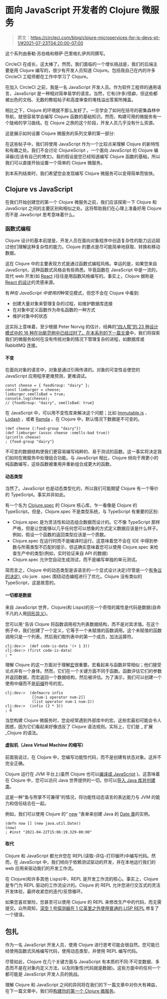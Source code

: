 # 面向 JavaScript 开发者的 Clojure 微服务

> 原文：<https://circleci.com/blog/clojure-microservices-for-js-devs-pt-1/#2021-07-23T04:20:00-07:00>

这个系列由泰勒·苏伯格和穆萨·巴里格扎伊共同撰写。

CircleCI 在成长，这太棒了。然而，我们面临的一个增长挑战是，我们的后端主要是用 Clojure 编写的，很少有开发人员知道 Clojure。包括我自己在内的许多 CircleCI 工程师都在工作中学习了 Clojure。

在加入 CircleCI 之前，我是一名 JavaScript 开发人员。作为软件工程师的通用语言，JavaScript 是一种相对简单易学的语言。当然，它有(许多)怪癖，但这些都被出色的文档、无数的教程帖子和高度审查的堆栈溢出答案所掩盖。

相比之下，Clojure 的环境就不那么友好了。一旦学会了如何在括号的密集森林中导航，就很容易学会编写 Clojure 函数的基础知识。然而，构建可用的微服务有一个陡峭的学习曲线。在 Clojure 之旅的这个阶段，开发人员几乎没有什么资源。

这是展示如何设置 Clojure 微服务的系列文章的第一部分:

在这些帖子中，我们将使用 JavaScript 作为一个比较点来理解 Clojure 的新特性和有趣之处。我们不会讨论 ClojureScript ，一个面向 JavaScript 的 Clojure 编译器(应该有自己的博文)。我的假设是您已经知道编写 Clojure 函数的基础，所以我们可以直接开始设置一个简单的 Clojure 微服务。

到本系列结束时，我们希望您会发现编写 Clojure 微服务可以变得简单而愉快。

## Clojure vs JavaScript

在我们开始创建您的第一个 Clojure 微服务之前，我们应该探索一下 Clojure 和 JavaScript 之间的主要区别和相似之处。这将帮助我们在心理上准备好用 Clojure 而不是 JavaScript 思考意味着什么。

### 函数式编程

Clojure 设计的基本前提是，开发人员在面向对象程序中创造复杂性的能力远远超过他们理解这种复杂性的能力。Clojure 的要点是尽可能简单地获取、转换和移动数据。

这在 Clojure 中的主要表现方式是通过函数式编程风格。幸运的是，如果您来自 JavaScript，这种函数式风格会有些熟悉。毕竟函数在 JavaScript 中是一流的，现代 web 开发(如 [React](https://reactjs.org/) )往往是用函数风格编写的。事实上，Clojure 据称是 [React 的设计](https://youtu.be/VSdnJDO-xdg?t=571)的灵感来源。

有*种在 JavaScript 中使用的*种常见模式，但您不会在 Clojure 中看到:

*   创建大量对象来管理复杂的过程，如维护数据库连接
*   在对象中定义函数作为命名函数的一种方式
*   维护对象中的状态

这实际上意味着，至少根据 Peter Norvig 的估计，经典的[“四人帮”的 23 种设计模式中的 16 种在功能范例中已经过时了。在本系列的](https://www.amazon.com/Design-Patterns-Object-Oriented-Addison-Wesley-Professional-ebook/dp/B000SEIBB8)[下一篇文章](https://circleci.com/blog/clojure-microservices-for-js-devs-pt-2/)中，我们将探索我们的微服务如何在没有传统对象的情况下管理复杂的进程，如数据库或 RabbitMQ 连接。

#### 不变

在面向对象的语言中，对象是通过引用传递的。对象的可变性会使您的 JavaScript 应用程序更难预测，更难调试。

```
const cheese = { foodGroup: "dairy" };
const limburger = cheese;
limburger.smellsBad = true;
console.log(cheese);
// {foodGroup: "dairy", smellsBad: true} 
```

在 JavaScript 中，可以用不变性库来解决这个问题；比如 [Immutable.js](https://immutable-js.github.io/immutable-js/) 、 [Lodash](https://lodash.com/) ，或者 [Ramda](https://ramdajs.com/) 。在 Clojure 中，默认情况下数据是不可变的。

```
(def cheese {:food-group "dairy"})
(def limburger (assoc cheese :smells-bad true))
(println cheese)
; {food-group "dairy"} 
```

不可变的数据结构使我们更容易编写纯粹的、易于测试的函数。这一事实将决定我们如何在微服务中处理组合功能。与 JavaScript 相比，Clojure 倾向于用更小的纯函数编写，这些函数被重用并重新组合成更大的函数。

#### 动态类型

当然了。JavaScript 也是动态类型化的，所以我们可能期望 Clojure 有一个等价的 TypeScript。事实并非如此。

有一个名为 [Clojure.spec](https://clojure.org/guides/spec) 的 Clojure 核心库，乍一看像是 Clojure 的 TypeScript。但是，Clojure.spec 不是类型系统，与 TypeScript 有重要的区别:

*   Clojure.spec 是为灵活性和动态组合数据而设计的。它不像 TypeScript 那样严格，但是让您能够以几乎任何您可以想象的方式定义数据应该是什么样子。例如，假设一个函数的返回类型应该是一个质数。
*   Clojure.spec 在运行时而不是编译时运行。这意味着您不会在 IDE 中得到参数与所需类型不匹配的提示，但这确实意味着您可以使用 Clojure.spec 来检查生产中的类型(例如，实时验证来自 API 的数据)
*   Clojure.spec 允许您自动生成测试，而不是编写单独的单元测试。

简而言之，Clojure 中的动态类型是该语言的一个显式设计决定(尽管是一个[有争议的决定](https://news.ycombinator.com/item?id=15567164)), clo jure . spec 围绕动态编程进行了优化。Clojure 没有类似的 TypeScript，这是故意的。

#### 一切都是数据

来自 JavaScript 世界，Clojure(和 Lisps)的另一个奇怪的属性是代码是数据(自命不凡的人用[同形异义](https://en.wikipedia.org/wiki/Homoiconicity))。

您可以用`’`告诉 Clojure 将函数调用视为列表数据结构，而不是对其求值。在这个例子中，我们创建了一个定义，它等于一个未赋值的函数调用。这个未赋值的函数调用只是一个列表。然后我们取列表中的第一个成员，加法运算符。

```
clj꞉dev꞉>  (def code-is-data '(+ 1 3))
clj꞉dev꞉> (first code-is-data)
; + 
```

理解 Clojure 的这一方面对于理解[宏](https://clojure.org/reference/macros)很重要。宏看起来与函数非常相似；他们接受论点并有一个身体。然而，它们在一个关键方面不同于函数。函数评估它们的参数并返回数据，而宏返回一个数据结构，然后被评估。为了演示，我们可以创建一个使用中缀而不是[前缀](https://en.wikipedia.org/wiki/Polish_notation)符号的宏。

```
clj꞉dev꞉>  (defmacro infix
            [[num-1 operator num-2]]
            (list operator num-1 num-2))
clj꞉dev꞉>  (infix (2 * 3))
; 6 
```

当您构建 Clojure 微服务时，您会经常遇到外部库中的宏。这些宏最初可能会令人困惑，因为它们看起来好像违反了 Clojure 语法规则。实际上，它们是 _ 扩展 _Clojure 的语法。

#### 虚拟机（Java Virtual Machine 的缩写）

前面我说过，在 Clojure 中，您编写功能性代码，而不是创建有状态对象。这并不完全正确。

Clojure 运行在 JVM 平台上(虽然 Clojure 也可以[编译成 JavaScript](https://clojurescript.org/) )。这意味着在 Clojure 中，您可以访问 Java 世界提供的一切。你可以[导入 Java 库并创建类](https://clojure.org/reference/java_interop#new)。

这是一种“鱼与熊掌不可兼得”的情况，将功能性动态语言的表达能力与 JVM 的能力和信任结合在一起。

例如，我们可以使用 Clojure 的“ [new](https://clojuredocs.org/clojure.core/new) ”表单来创建 Java 的 [Date 类](https://docs.oracle.com/javase/8/docs/api/java/sql/Date.html)的实例。

```
(defn now [] (new java.util.Date))
(now)
; #inst "2021-04-22T15:06:19.329-00:00" 
```

#### 取代

Clojure 和 JavaScript 都允许您在 REPL(读取-评估-打印循环)中编写代码。然而，在 JavaScript 中，我们倾向于依赖测试驱动的开发，并在本地运行我们的 web 应用来驱动我们的开发工作流。

在 Clojure(和许多其他 Lisps)中，REPL 是开发工作流的核心。事实上，Clojure 是专门为 REPL 驱动的工作流设计的。Clojure 的 REPL 允许您进行交互式的灵活开发体验，最终收紧您的迭代/反馈循环。

如果您喜欢冒险，您甚至可以使用 Clojure 的 REPL 来修改生产中的代码，而无需提交。众所周知，[深空 1 号探测器在 1 亿英里之外使用普通的 LISP REPL](http://www.flownet.com/gat/jpl-lisp.html) 修复了一个错误。

## 包扎

作为一名 JavaScript 开发人员，使用 Clojure 进行思考可能会很自然。您可能已经使用函数式风格编写代码，使用动态类型，并使用 REPL 编写代码。

尽管如此，Clojure 在几个关键方面与 JavaScript 有本质的不同:不可变数据、多态而不是在对象内定义方法，以及同象性(代码就是数据)。这些方面中的任何一个都可能是 JavaScript 开发人员的挑战。

理解 Clojure 和 JavaScript 之间的异同将在我们的下一篇文章中对你大有裨益，在下一篇文章中，我们将[构建你的第一个 Clojure 微服务](https://circleci.com/blog/clojure-microservices-for-js-devs-pt-2/)。